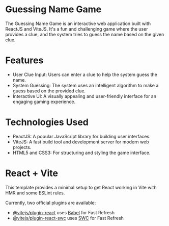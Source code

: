 
# Guessing Name Game

The Guessing Name Game is an interactive web application built with ReactJS and ViteJS. It's a fun and challenging game where the user provides a clue, and the system tries to guess the name based on the given clue.


# Features

- User Clue Input: Users can enter a clue to help the system guess the name.
- System Guessing: The system uses an intelligent algorithm to make a guess based on the provided clue.
- Interactive UI: A visually appealing and user-friendly interface for an engaging gaming experience.

# Technologies Used
- ReactJS: A popular JavaScript library for building user interfaces.
- ViteJS: A fast build tool and development server for modern web projects.
- HTML5 and CSS3: For structuring and styling the game interface.


# React + Vite

This template provides a minimal setup to get React working in Vite with HMR and some ESLint rules.

Currently, two official plugins are available:

- [@vitejs/plugin-react](https://github.com/vitejs/vite-plugin-react/blob/main/packages/plugin-react/README.md) uses [Babel](https://babeljs.io/) for Fast Refresh
- [@vitejs/plugin-react-swc](https://github.com/vitejs/vite-plugin-react-swc) uses [SWC](https://swc.rs/) for Fast Refresh
